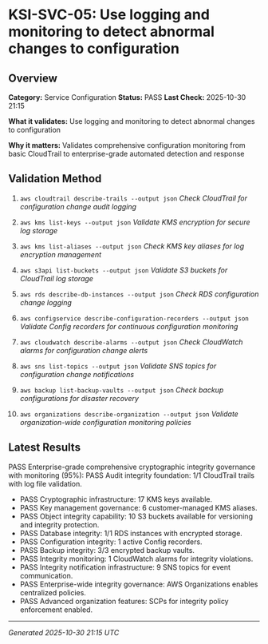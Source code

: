 # KSI-SVC-05: Use logging and monitoring to detect abnormal changes to configuration

## Overview

**Category:** Service Configuration
**Status:** PASS
**Last Check:** 2025-10-30 21:15

**What it validates:** Use logging and monitoring to detect abnormal changes to configuration

**Why it matters:** Validates comprehensive configuration monitoring from basic CloudTrail to enterprise-grade automated detection and response

## Validation Method

1. `aws cloudtrail describe-trails --output json`
   *Check CloudTrail for configuration change audit logging*

2. `aws kms list-keys --output json`
   *Validate KMS encryption for secure log storage*

3. `aws kms list-aliases --output json`
   *Check KMS key aliases for log encryption management*

4. `aws s3api list-buckets --output json`
   *Validate S3 buckets for CloudTrail log storage*

5. `aws rds describe-db-instances --output json`
   *Check RDS configuration change logging*

6. `aws configservice describe-configuration-recorders --output json`
   *Validate Config recorders for continuous configuration monitoring*

7. `aws cloudwatch describe-alarms --output json`
   *Check CloudWatch alarms for configuration change alerts*

8. `aws sns list-topics --output json`
   *Validate SNS topics for configuration change notifications*

9. `aws backup list-backup-vaults --output json`
   *Check backup configurations for disaster recovery*

10. `aws organizations describe-organization --output json`
   *Validate organization-wide configuration monitoring policies*

## Latest Results

PASS Enterprise-grade comprehensive cryptographic integrity governance with monitoring (95%): PASS Audit integrity foundation: 1/1 CloudTrail trails with log file validation.
- PASS Cryptographic infrastructure: 17 KMS keys available.
- PASS Key management governance: 6 customer-managed KMS aliases.
- PASS Object integrity capability: 10 S3 buckets available for versioning and integrity protection.
- PASS Database integrity: 1/1 RDS instances with encrypted storage.
- PASS Configuration integrity: 1 active Config recorders.
- PASS Backup integrity: 3/3 encrypted backup vaults.
- PASS Integrity monitoring: 1 CloudWatch alarms for integrity violations.
- PASS Integrity notification infrastructure: 9 SNS topics for event communication.
- PASS Enterprise-wide integrity governance: AWS Organizations enables centralized policies.
- PASS Advanced organization features: SCPs for integrity policy enforcement enabled.

---
*Generated 2025-10-30 21:15 UTC*